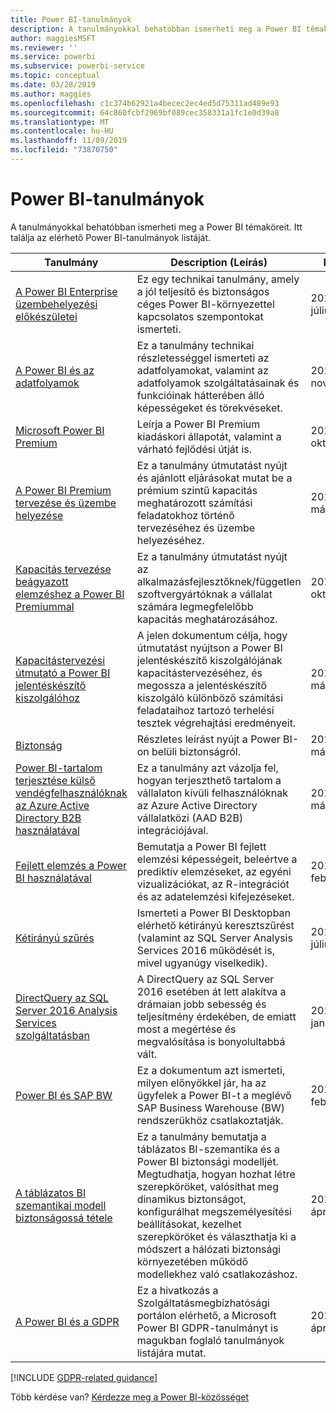 ```yaml
---
title: Power BI-tanulmányok
description: A tanulmányokkal behatóbban ismerheti meg a Power BI témaköreit.
author: maggiesMSFT
ms.reviewer: ''
ms.service: powerbi
ms.subservice: powerbi-service
ms.topic: conceptual
ms.date: 03/28/2019
ms.author: maggies
ms.openlocfilehash: c1c374b62921a4becec2ec4ed5d75311ad489e93
ms.sourcegitcommit: 64c860fcbf2969bf089cec358331a1fc1e0d39a8
ms.translationtype: MT
ms.contentlocale: hu-HU
ms.lasthandoff: 11/09/2019
ms.locfileid: "73870750"
---
```

# <a name="whitepapers-for-power-bi"></a>Power BI-tanulmányok

A tanulmányokkal behatóbban ismerheti meg a Power BI témaköreit. Itt találja az elérhető Power BI-tanulmányok listáját.

| Tanulmány | Description (Leírás) | Date |
| --- | --- | --- |
| [A Power BI Enterprise üzembehelyezési előkészületei](https://go.microsoft.com/fwlink/?linkid=2057861) |Ez egy technikai tanulmány, amely a jól teljesítő és biztonságos céges Power BI-környezettel kapcsolatos szempontokat ismerteti. | 2018. július |
| [A Power BI és az adatfolyamok](https://go.microsoft.com/fwlink/?linkid=2034388&clcid=0x409)| Ez a tanulmány technikai részletességgel ismerteti az adatfolyamokat, valamint az adatfolyamok szolgáltatásainak és funkcióinak hátterében álló képességeket és törekvéseket. | 2018. november |
| [Microsoft Power BI Premium](https://aka.ms/pbipremiumwhitepaper) |Leírja a Power BI Premium kiadáskori állapotát, valamint a várható fejlődési útját is. | 2017. október |
| [A Power BI Premium tervezése és üzembe helyezése](whitepaper-powerbi-premium-deployment.md)| Ez a tanulmány útmutatást nyújt és ajánlott eljárásokat mutat be a prémium szintű kapacitás meghatározott számítási feladatokhoz történő tervezéséhez és üzembe helyezéséhez.| 2019. március |
| [Kapacitás tervezése beágyazott elemzéshez a Power BI Premiummal](https://aka.ms/pbiewhitepaper) |Ez a tanulmány útmutatást nyújt az alkalmazásfejlesztőknek/független szoftvergyártóknak a vállalat számára legmegfelelőbb kapacitás meghatározásához. | 2017. október |
| [Kapacitástervezési útmutató a Power BI jelentéskészítő kiszolgálóhoz](report-server/capacity-planning.md) |A jelen dokumentum célja, hogy útmutatást nyújtson a Power BI jelentéskészítő kiszolgálójának kapacitástervezéséhez, és megossza a jelentéskészítő kiszolgáló különböző számítási feladataihoz tartozó terhelési tesztek végrehajtási eredményeit. | 2018. március |
| [Biztonság](service-admin-power-bi-security.md) |Részletes leírást nyújt a Power BI-on belüli biztonságról. | 2019. március |
| [Power BI-tartalom terjesztése külső vendégfelhasználóknak az Azure Active Directory B2B használatával](whitepaper-azure-b2b-power-bi.md)|Ez a tanulmány azt vázolja fel, hogyan terjeszthető tartalom a vállalaton kívüli felhasználóknak az Azure Active Directory vállalatközi (AAD B2B) integrációjával.| 2019. március |
| [Fejlett elemzés a Power BI használatával](https://info.microsoft.com/advanced-analytics-with-power-bi.html?Is=Website) |Bemutatja a Power BI fejlett elemzési képességeit, beleértve a prediktív elemzéseket, az egyéni vizualizációkat, az R-integrációt és az adatelemzési kifejezéseket. | 2017. február |
| [Kétirányú szűrés](desktop-bidirectional-filtering.md) |Ismerteti a Power BI Desktopban elérhető kétirányú keresztszűrést (valamint az SQL Server Analysis Services 2016 működését is, mivel ugyanúgy viselkedik). | 2018. július |
| [DirectQuery az SQL Server 2016 Analysis Services szolgáltatásban](https://blogs.msdn.microsoft.com/analysisservices/2017/04/06/directquery-in-sql-server-2016-analysis-services-whitepaper/) |A DirectQuery az SQL Server 2016 esetében át lett alakítva a drámaian jobb sebesség és teljesítmény érdekében, de emiatt most a megértése és megvalósítása is bonyolultabbá vált. | 2017. január |
| [Power BI és SAP BW](https://aka.ms/powerbiandsapbw)| Ez a dokumentum azt ismerteti, milyen előnyökkel jár, ha az ügyfelek a Power BI-t a meglévő SAP Business Warehouse (BW) rendszerükhöz csatlakoztatják.| 2018. február |
| [A táblázatos BI szemantikai modell biztonságossá tétele](https://download.microsoft.com/download/D/2/0/D20E1C5F-72EA-4505-9F26-FEF9550EFD44/Securing%20the%20Tabular%20BI%20Semantic%20Model.docx) |Ez a tanulmány bemutatja a táblázatos BI-szemantika és a Power BI biztonsági modelljét. Megtudhatja, hogyan hozhat létre szerepköröket, valósíthat meg dinamikus biztonságot, konfigurálhat megszemélyesítési beállításokat, kezelhet szerepköröket és választhatja ki a módszert a hálózati biztonsági környezetében működő modellekhez való csatlakozáshoz. | 2016. április |
| [A Power BI és a GDPR](https://aka.ms/power-bi-gdpr-whitepaper)| Ez a hivatkozás a Szolgáltatásmegbízhatósági portálon elérhető, a Microsoft Power BI GDPR-tanulmányt is magukban foglaló tanulmányok listájára mutat. | 2018. április |

[!INCLUDE [GDPR-related guidance](includes/gdpr-hybrid-note.md)]

Több kérdése van? [Kérdezze meg a Power BI-közösséget](https://community.powerbi.com/)

